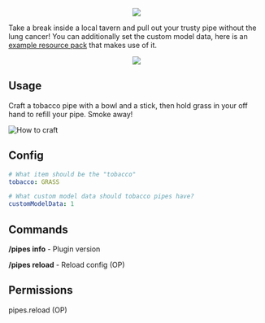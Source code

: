 <p align="center">
  <img src="https://i.imgur.com/xcxtzPA.png">
</p>

Take a break inside a local tavern and pull out your trusty pipe without the lung cancer! You can additionally set the custom model data, here is an [example resource pack](https://github.com/Rausy/resource-packs/raw/master/Tobacco_Pipes.zip) that makes use of it.

<p align="center">
  <img src="https://i.imgur.com/hXTBMEf.gif">
</p>

## Usage
Craft a tobacco pipe with a bowl and a stick, then hold grass in your off hand to refill your pipe. Smoke away!

![How to craft](https://i.imgur.com/CLxpLAn.png)

## Config
```yaml
# What item should be the "tobacco"
tobacco: GRASS

# What custom model data should tobacco pipes have?
customModelData: 1
```

## Commands
**/pipes info** - Plugin version

**/pipes reload** - Reload config (OP)

## Permissions
pipes.reload (OP)
